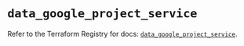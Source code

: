 # `data_google_project_service`

Refer to the Terraform Registry for docs: [`data_google_project_service`](https://registry.terraform.io/providers/hashicorp/google/6.11.1/docs/data-sources/project_service).
